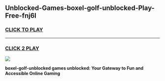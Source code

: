 
## Unblocked-Games-boxel-golf-unblocked-Play-Free-fnj6l
<h3>
<a href="https://premium76.site?title=boxel-golf-unblocked&ref=23A">CLICK TO PLAY</a></h3>
<hr>

<h3>
<a href="https://premium76.site?title=boxel-golf-unblocked&ref=23A">CLICK 2 PLAY</a>
  
</h3>

<a href="https://premium76.site?title=boxel-golf-unblocked&ref=23A"><img src="https://clearcache.store/games.png"></a>


**boxel-golf-unblocked games unblocked: Your Gateway to Fun and Accessible Online Gaming**
